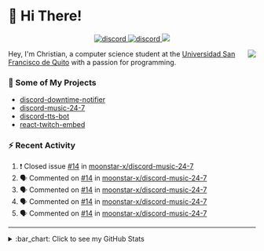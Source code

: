 # :wave: Hi There!

<p align="center">
  <a href="https://discord.gg/mhj3Zsv">
    <img alt="discord" src="https://img.shields.io/discord/730998659008823296.svg?label=&logo=discord&logoColor=ffffff&color=7389D8&labelColor=6A7EC2"/>
  </a>
  <a href="https://twitter.com/moonstar_x99">
    <img alt="discord" src="https://img.shields.io/twitter/follow/moonstar_x99?label=Follow%20Me%21&style=social"/>
  </a>
  <a href="https://badges.pufler.dev">
    <img src="https://badges.pufler.dev/visits/moonstar-x/moonstar-x?style=flat&logo=github">
  </a>
</p>

<img align="right" src="https://media.tenor.com/images/cb8fb20986aac7eef75c8ce6bc3997c0/tenor.gif" />

Hey, I'm Christian, a computer science student at the [Universidad San Francisco de Quito](http://www.usfq.edu.ec/Paginas/Inicio.aspx) with a passion for programming.

### :rocket: Some of My Projects

* [discord-downtime-notifier](https://github.com/moonstar-x/discord-downtime-notifier)
* [discord-music-24-7](https://github.com/moonstar-x/discord-music-24-7)
* [discord-tts-bot](https://github.com/moonstar-x/discord-tts-bot)
* [react-twitch-embed](https://github.com/moonstar-x/react-twitch-embed)

### :zap: Recent Activity

<!--START_SECTION:activity-->
1. ❗️ Closed issue [#14](https://github.com//moonstar-x/discord-music-24-7/issues/14) in [moonstar-x/discord-music-24-7](https://github.com//moonstar-x/discord-music-24-7)
2. 🗣 Commented on [#14](https://github.com//moonstar-x/discord-music-24-7/issues/14) in [moonstar-x/discord-music-24-7](https://github.com//moonstar-x/discord-music-24-7)
3. 🗣 Commented on [#14](https://github.com//moonstar-x/discord-music-24-7/issues/14) in [moonstar-x/discord-music-24-7](https://github.com//moonstar-x/discord-music-24-7)
4. 🗣 Commented on [#14](https://github.com//moonstar-x/discord-music-24-7/issues/14) in [moonstar-x/discord-music-24-7](https://github.com//moonstar-x/discord-music-24-7)
5. 🗣 Commented on [#14](https://github.com//moonstar-x/discord-music-24-7/issues/14) in [moonstar-x/discord-music-24-7](https://github.com//moonstar-x/discord-music-24-7)
<!--END_SECTION:activity-->

---

<details>
  <summary>
    :bar_chart: Click to see my GitHub Stats
  </summary>
  <p align="center">
    <br>
    <img alt="GitHub Stats" src="https://github-readme-stats.vercel.app/api?username=moonstar-x&count_private=true&show_icons=true&theme=dracula" />
    <br>
    <img alt="GitHub Top Languages" src="https://github-readme-stats.vercel.app/api/top-langs/?username=moonstar-x&layout=compact&theme=dracula" />
  </p>
</details>

